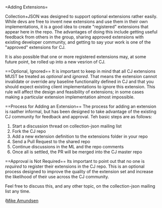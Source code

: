 =Adding Extensions=

Collection+JSON was designed to support optional extensions rather easily. 
While devs are free to invent new extensions and use them in their own
implementations, it is a good idea to create "registered" extensions that
appear here in the repo. The advantages of doing this include getting useful
feedback from others in the group, sharing approved extensions with existing
developer community, and getting to say your work is one of the "approved"
extensions for CJ.

It is also possible that one or more registered extensions may, at some future point, be rolled up into a new vesrion of CJ.

==Optional, Ignored==
It is important to keep in mind that all CJ extensions MUST be treated as _optional_ and _ignored_. That means the extension cannot invalidate or override any baseline functionality defined in CJ and that you should expect existing client implementations to ignore this extension. This rule will affect the design and feasibility of extensions; in some cases making a particular extension implementation almost impossible. 

==Process for Adding an Extension==
The process for adding an extension is raather informal, but has been designed
to take advantage of the existing CJ community for feedback and approval. Teh
basic steps are as follows:

 1. Start a discussion thread on collection-json mailing list
 2. Fork the CJ repo
 3. Add a new extension definition to the extensions folder in your repo
 4. Send a Pull Request to the shared repo
 5. Continue discussions in the ML and the repo comments
 6. Once all is settled, the PR will be merged into the CJ master repo
      
==Approval is Not Required==
Its important to point out that no one is _required_ to register their extensions in the CJ repo. This is an optional process designed to improve the quality of the extension set and increase the likelihood of their use across the CJ community. 
      
Feel free to discuss this, and any other topic, on the collection-json mailing list any time.
      
i<a href="http://twitter.com/mamund" title="@mamund">Mike Amundsen</a>
